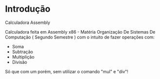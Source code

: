# Introdução
Calculadora Assembly 

Calculadora feita em Assembly x86 - Matéria Organização De Sistemas De Computação ( Segundo Semestre ) 
com o intuito de fazer operações com: 

  - Soma
  - Subtração 
  - Multiplição 
  - Divisão 
  
Só que com um porém, sem utilizar o comando "mul" e "div"!
